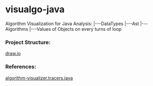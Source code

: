 # visualgo-java
Algorithm Visualization for Java
Analysis:
|---DataTypes
|---Ast
|---Algorithms
|---Values of Objects on every turns of loop

### Project Structure:
[draw.io](https://drive.google.com/file/d/184Jky2DwvsSGSfgZI93IBiwtolfOUbcI/view?usp=sharing)

### References:
[algorithm-visualizer.tracers.java](https://github.com/algorithm-visualizer/tracers.java)